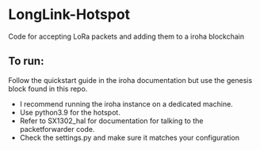 # LongLink-Hotspot
Code for accepting LoRa packets and adding them to a iroha blockchain
## To run:
Follow the quickstart guide in the iroha documentation but use the genesis block found in this repo.
- I recommend running the iroha instance on a dedicated machine.
- Use python3.9 for the hotspot.
- Refer to SX1302_hal for documentation for talking to the packetforwarder code.
- Check the settings.py and make sure it matches your configuration
